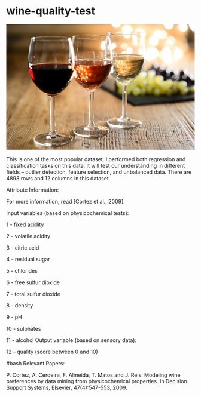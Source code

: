 # wine-quality-test
![](image.jpg)


This is one of the most popular dataset. I performed both regression and classification tasks on this data. It will test our understanding in different fields – outlier detection, feature selection, and unbalanced data. There are 4898 rows and 12 columns in this dataset.

Attribute Information:

For more information, read [Cortez et al., 2009]. 

Input variables (based on physicochemical tests): 

1 - fixed acidity 

2 - volatile acidity 

3 - citric acid 

4 - residual sugar 

5 - chlorides 

6 - free sulfur dioxide 

7 - total sulfur dioxide 

8 - density 

9 - pH 

10 - sulphates 

11 - alcohol Output variable (based on sensory data): 

12 - quality (score between 0 and 10)

#bash
Relevant Papers:

P. Cortez, A. Cerdeira, F. Almeida, T. Matos and J. Reis. Modeling wine preferences by data mining from physicochemical properties. 
In Decision Support Systems, Elsevier, 47(4):547-553, 2009. 



